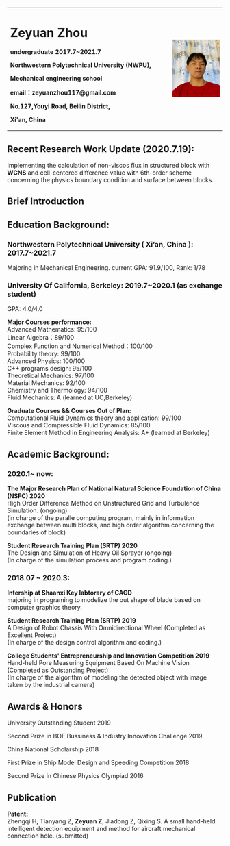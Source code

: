<table border="0">
  <tr>
    <td width="75%">
      <h1>Zeyuan Zhou</h1>
      <p><b>undergraduate 2017.7~2021.7</b></p>
      <p><b>Northwestern Polytechnical University (NWPU),</b></p>
      <p><b>Mechanical engineering school</b></p>
      <p><b>email：zeyuanzhou117@gmail.com</b></p>
      <p><b>No.127,Youyi Road, Beilin District,</b></p>
      <p><b>Xi'an, China</b></p>
    </td>
    <td width="25%">
      <img src="/image.jpg" width="100%">   
    </td>
  </tr>
</table>

## Recent Research Work Update (2020.7.19):
Implementing  the calculation of non-viscos flux in structured block with **WCNS** and cell-centered difference value with 6th-order scheme concerning the physics boundary condition and surface between blocks. 

## Brief Introduction

## Education Background:

### Northwestern Polytechnical University ( Xi’an, China ):     2017.7~2021.7
Majoring in Mechanical Engineering. current GPA: 91.9/100,  Rank: 1/78

### University Of California, Berkeley:     2019.7~2020.1 (as exchange student)
GPA: 4.0/4.0 

**Major Courses performance:** <br>
Advanced Mathematics: 95/100 <br> 
Linear Algebra：89/100  <br> 
Complex Function and Numerical Method：100/100 <br>
Probability theory: 99/100 <br>
Advanced Physics: 100/100 <br>
C++ programs design: 95/100 <br>
Theoretical Mechanics: 97/100 <br>
Material Mechanics: 92/100 <br>
Chemistry and Thermology: 94/100  <br>
Fluid Mechanics: A (learned at UC,Berkeley) <br>

**Graduate Courses && Courses Out of Plan:**  <br>
Computational Fluid Dynamics theory and application: 99/100 <br>
Viscous and Compressible Fluid Dynamics: 85/100 <br>
Finite Element Method in Engineering Analysis: A+ (learned at Berkeley) <br>




## Academic Background:

### 2020.1~ now:

**The Major Research Plan of National Natural Science Foundation of China (NSFC) 2020**<br>
High Order Difference Method on Unstructured Grid and Turbulence Simulation. (ongoing)<br>
(in charge of the paralle computing program, mainly in information exchange between multi blocks, and high order algorithm concerning the boundaries of block)

**Student Research Training Plan (SRTP) 2020**<br>
The Design and Simulation of Heavy Oil Sprayer (ongoing)<br>
(In charge of the simulation process and program coding.)

### 2018.07 ~ 2020.3:

**Intership at Shaanxi Key labtorary of CAGD**<br>
majoring in programing to modelize the out shape of blade based on computer graphics theory.<br>

**Student Research Training Plan (SRTP) 2019**<br>
A Design of Robot Chassis With Omnidirectional Wheel (Completed as Excellent Project)<br>
(In charge of the design control algorithm and coding.) 

**College Students' Entrepreneurship and Innovation Competition 2019**<br>
Hand-held Pore Measuring Equipment Based On Machine Vision (Completed as Outstanding Project)<br>
(In charge of the algorithm of modeling the detected object with image taken by the industrial camera)

## Awards & Honors 

University Outstanding Student 2019<br>

Second Prize in BOE Bussiness & Industry Innovation Challenge 2019<br>

China National Scholarship 2018<br>

First Prize in Ship Model Design and Speeding Competition 2018<br>

Second Prize in Chinese Physics Olympiad 2016 <br>

## Publication

**Patent:** <br>
Zhengqi H, Tianyang Z, **Zeyuan Z**, Jiadong Z, Qixing S. A small hand-held intelligent detection equipment and method for aircraft mechanical connection hole. (submitted)
